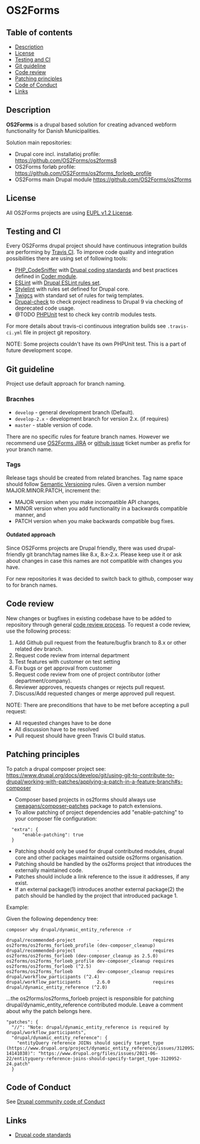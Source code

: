 # OS2Forms

## Table of contents

* [Description](#description)
* [License](#license)
* [Testing and CI](#testing-and-ci)
* [Git guideline](#git-guideline)
* [Code review](#code-review)
* [Patching principles](#patching-principles)
* [Code of Conduct](#coc)
* [Links](#links)

<a name="description"></a>
## Description

__OS2Forms__ is a drupal based solution for creating advanced webform functionality for Danish Municipalities.

Solution main repositories:
* Drupal core incl. installatioj profile: https://github.com/OS2Forms/os2forms8
* OS2Forms forløb profile: https://github.com/OS2Forms/os2forms_forloeb_profile
* OS2Forms main Drupal module https://github.com/OS2Forms/os2forms

<a name="license"></a>
## License
All OS2Forms projects are using [EUPL v1.2 License](https://opensource.org/licenses/EUPL-1.2).

<a name="testing-and-ci"></a>
## Testing and CI
Every OS2Forms drupal project should have continuous integration builds are performing by [Travis CI](https://travis-ci.org).
To improve code quality and integration possibilities there are using set of following tools:
 * [PHP_CodeSniffer]() with [Drupal coding standards](https://www.drupal.org/docs/develop/standards/coding-standards) and best practices defined in [Coder module](https://www.drupal.org/project/coder).
 * [ESLint](https://eslint.org/) with [Drupal ESLint rules set](https://www.drupal.org/node/1955232).
 * [Stylelint](https://stylelint.io/) with rules set defined for Drupal core.
 * [Twigcs](https://github.com/friendsoftwig/twigcs) with standard set of rules
  for twig templates.
 * [Drupal-check](https://github.com/mglaman/drupal-check) to check project
 readiness to Drupal 9 via checking of deprecated code usage.
 * @TODO [PHPUnit](https://phpunit.de/) test to check key contrib modules tests.

For more details about travis-ci continuous integration builds
see `.travis-ci.yml` file in project git repository.

NOTE: Some projects couldn't have its own PHPUnit test. This is a part of future
development scope.

<a name="git-guideline"></a>
## Git guideline
Project use default approach for branch naming.

### Bracnhes
* `develop` - general development branch (Default).
* `develop-2.x` - development branch for version 2.x. (if requires)
* `master` - stable version of code.

There are no specific rules for feature branch names. However we recommend
use [OS2Forms JIRA](https://os2web.atlassian.net/browse/OS2FORMS) or
[github issue](https://github.com/OS2Forms/os2forms/issues) ticket number
as prefix for your branch name.

### Tags
Release tags should be created from related branches. Tag name space should
 follow [Semantic Versioning](https://semver.org/) rules. 
Given a version number MAJOR.MINOR.PATCH, increment the:

* MAJOR version when you make incompatible API changes,
* MINOR version when you add functionality in a backwards compatible manner, and
* PATCH version when you make backwards compatible bug fixes.

#### Outdated approach
Since OS2Forms projects are Drupal friendly, there was used drupal-friendly
git branch/tag names like 8.x, 8.x-2.x. Please keep use it or ask about changes
in case this names are not compatible with changes you have.

For new repositories it was decided to switch back to github,
composer way to for branch names.

<a name="code-review"></a>
## Code review
New changes or bugfixes in existing codebase have to be added to repository
through general [code review process](https://github.com/features/code-review/).
To request a code review, use the following process:
1. Add Github pull request from the feature/bugfix branch to 8.x or other related dev branch.
2. Request code review from internal department
3. Test features with customer on test setting
4. Fix bugs or get approval from customer
5. Request code review from one of project contributor (other department/company).
6. Reviewer approves, requests changes or rejects pull request.
7. Discuss/Add requested changes or merge approved pull request.

NOTE: There are preconditions that have to be met before accepting a pull request:
- All requested changes have to be done
- All discussion have to be resolved
- Pull request should have green Travis CI build status.

<a name="patching-principles"></a>
## Patching principles
To patch a drupal composer project see:
https://www.drupal.org/docs/develop/git/using-git-to-contribute-to-drupal/working-with-patches/applying-a-patch-in-a-feature-branch#s-composer

- Composer based projects in os2forms should always use [cweagans/composer-patches](https://github.com/cweagans/composer-patches) package to patch extensions.
- To allow patching of project dependencies add "enable-patching" to your composer file configuration:
```
  "extra": {
      "enable-patching": true
  }
```
- Patching should only be used for drupal contributed modules, drupal core and other packages maintained outside os2forms organisation.
- Patching should be handled by the os2forms project that introduces the externally maintained code.
- Patches should include a link reference to the issue it addresses, if any exist.
- If an external package(1) introduces another external package(2) the patch should be handled by the project that introduced package 1.

Example:

Given the following dependency tree:
```
composer why drupal/dynamic_entity_reference -r

drupal/recommended-project        -                    requires os2forms/os2forms_forloeb_profile (dev-composer_cleanup)  
drupal/recommended-project        -                    requires os2forms/os2forms_forloeb (dev-composer_cleanup as 2.5.0) 
os2forms/os2forms_forloeb_profile dev-composer_cleanup requires os2forms/os2forms_forloeb (^2.5)                          
os2forms/os2forms_forloeb         dev-composer_cleanup requires drupal/workflow_participants (^2.4)                       
drupal/workflow_participants      2.6.0                requires drupal/dynamic_entity_reference (^2.0) 
```
...the os2forms/os2forms_forloeb project is responsible for patching drupal/dynamic_entity_reference contributed module.
Leave a comment about why the patch belongs here.
```
"patches": {
  "//": "Note: drupal/dynamic_entity_reference is required by drupal/workflow_participants",
  "drupal/dynamic_entity_reference": {
    "entityQuery reference JOINs should specify target_type (https://www.drupal.org/project/dynamic_entity_reference/issues/3120952#comment-14141038)": "https://www.drupal.org/files/issues/2021-06-22/entityquery-reference-joins-should-specify-target_type-3120952-24.patch"
  }
```


<a name="coc"></a>
## Code of Conduct
See [Drupal community code of Conduct](https://www.drupal.org/dcoc)

<a name="links"></a>
## Links
* [Drupal code standards](https://www.drupal.org/docs/develop/standards)
